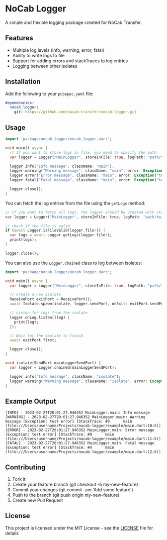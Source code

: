 # NoCab Logger

A simple and flexible logging package created for NoCab Transfer.

## Features
- Multiple log levels (info, warning, error, fatal)
- Ability to write logs to file
- Support for adding errors and stackTraces to log entries
- Logging between other isolates

## Installation

Add the following to your `pubspec.yaml` file:
```yaml
dependencies:
  nocab_logger:
    git: https://github.com/nocab-transfer/nocab-logger.git
```

## Usage
```dart
import 'package:nocab_logger/nocab_logger.dart';

void main() async {
  // If you want to store logs in file, you need to specify the path
  var logger = Logger("MainLogger", storeInFile: true, logPath: "path/to/logs/folder");

  logger.info("Info message", className: "main");
  logger.warning("Warning message", className: "main", error: Exception("test error"), stackTrace: StackTrace.current);
  logger.error("Error message", className: "main", error: Exception("test error"), stackTrace: StackTrace.current);
  logger.fatal("Fatal message", className: "main", error: Exception("test error"), stackTrace: StackTrace.current);

  logger.close();
}
```

You can fetch the log entries from the file using the `getLogs` method:

```dart
// If you want to fetch all logs, the logger should be created with storeInFile: true
var logger = Logger("MainLogger", storeInFile: true, logPath: "path/to/logs/folder");

// check if the file is valid
if (await Logger.isFileValid(logger.file!)) {
  var logs = await Logger.getLogs(logger.file!);
  print(logs);
}

logger.close();
```

You can also use the `Logger.chained` class to log between isolates:


```dart
import 'package:nocab_logger/nocab_logger.dart';

void main() async {
  var logger = Logger("MainLogger", storeInFile: true, logPath: "path/to/logs/folder");

  // Create a new isolate
  ReceivePort exitPort = ReceivePort();
  await Isolate.spawn(isolate, logger.sendPort, onExit: exitPort.sendPort);

  // Listen for logs from the isolate
  logger.onLog.listen((log) {
    print(log);
  });

  // Wait for the isolate to finish
  await exitPort.first;

  logger.close();
}

void isolate(SendPort mainLoggerSendPort) {
  var logger = Logger.chained(mainLoggerSendPort);

  logger.info("Info message", className: "isolate");
  logger.warning("Warning message", className: "isolate", error: Exception("test error"), stackTrace: StackTrace.current);
}
```

## Example Output
```text
[INFO] - 2023-02-27T20:01:27.946352 MainLogger.main: Info message
[WARNING] - 2023-02-27T20:01:27.946352 MainLogger.main: Warning message [Exception: test error] [StackTrace: #0      main (file:///Users/username/Projects/nocab-logger/example/main.dart:10:5)]
[ERROR] - 2023-02-27T20:01:27.946352 MainLogger.main: Error message [Exception: test error] [StackTrace: #0      main (file:///Users/username/Projects/nocab-logger/example/main.dart:11:5)]
[FATAL] - 2023-02-27T20:01:27.946352 MainLogger.main: Fatal message [Exception: test error] [StackTrace: #0      main (file:///Users/username/Projects/nocab-logger/example/main.dart:12:5)]
``` 

## Contributing
1. Fork it
2. Create your feature branch (git checkout -b my-new-feature)
3. Commit your changes (git commit -am 'Add some feature')
4. Push to the branch (git push origin my-new-feature)
5. Create new Pull Request

## License
This project is licensed under the MIT License - see the [LICENSE](LICENSE) file for details